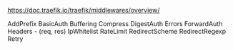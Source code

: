 https://doc.traefik.io/traefik/middlewares/overview/

AddPrefix
BasicAuth
Buffering
Compress
DigestAuth
Errors
ForwardAuth
Headers - (req, res)
IpWhitelist
RateLimit
RedirectScheme
RedirectRegexp
Retry

